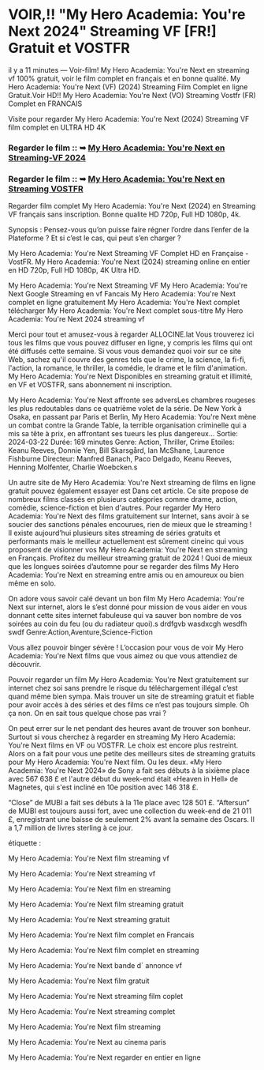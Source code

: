 # VOIR,!! "My Hero Academia: You're Next 2024" Streaming VF [FR!] Gratuit et VOSTFR

il y a 11 minutes — Voir-film! My Hero Academia: You're Next en streaming vf 100% gratuit, voir le film complet en français et en bonne qualité. My Hero Academia: You're Next (VF) (2024) Streaming Film Complet en ligne Gratuit.Voir HD!! My Hero Academia: You're Next (VO) Streaming Vostfr (FR) Complet en FRANCAIS

Visite pour regarder My Hero Academia: You're Next (2024) Streaming VF film complet en ULTRA HD 4K

### Regarder le film :: ➥ [My Hero Academia: You're Next en Streaming-VF 2024](https://dmovie.fun/fr/movie/1159311/my-hero-academia-youre-nextend?Gitb)

### Regarder le film :: ➥ [My Hero Academia: You're Next en Streaming VOSTFR](https://dmovie.fun/fr/movie/1159311/my-hero-academia-youre-nextend?Gitb)

Regarder film complet My Hero Academia: You're Next (2024) en Streaming VF français sans inscription. Bonne qualite HD 720p, Full HD 1080p, 4k.

Synopsis : Pensez-vous qu’on puisse faire régner l’ordre dans l’enfer de la Plateforme ? Et si c’est le cas, qui peut s’en charger ?

My Hero Academia: You're Next Streaming VF Complet HD en Française - VostFR. My Hero Academia: You're Next (2024) streaming online en entier en HD 720p, Full HD 1080p, 4K Ultra HD.

My Hero Academia: You're Next Streaming VF My Hero Academia: You're Next Google Streaming en vf Fancais My Hero Academia: You're Next complet en ligne gratuitement My Hero Academia: You're Next complet télécharger My Hero Academia: You're Next complet sous-titre My Hero Academia: You're Next 2024 streaming vf

Merci pour tout et amusez-vous à regarder ALLOCINE.lat Vous trouverez ici tous les films que vous pouvez diffuser en ligne, y compris les films qui ont été diffusés cette semaine. Si vous vous demandez quoi voir sur ce site Web, sachez qu'il couvre des genres tels que le crime, la science, la fi-fi, l'action, la romance, le thriller, la comédie, le drame et le film d'animation.
My Hero Academia: You're Next Disponibles en streaming gratuit et illimité, en VF et VOSTFR, sans abonnement ni inscription.

My Hero Academia: You're Next affronte ses adversLes chambres rougeses les plus redoutables dans ce quatrième volet de la série. De New York à Osaka, en passant par Paris et Berlin, My Hero Academia: You're Next mène un combat contre la Grande Table, la terrible organisation criminelle qui a mis sa tête à prix, en affrontant ses tueurs les plus dangereux... Sortie: 2024-03-22 Durée: 169 minutes Genre: Action, Thriller, Crime Etoiles: Keanu Reeves, Donnie Yen, Bill Skarsgård, Ian McShane, Laurence Fishburne Directeur: Manfred Banach, Paco Delgado, Keanu Reeves, Henning Molfenter, Charlie Woebcken.s

Un autre site de My Hero Academia: You're Next streaming de films en ligne gratuit pouvez également essayer est Dans cet article. Ce site propose de nombreux films classés en plusieurs catégories comme drame, action, comédie, science-fiction et bien d'autres. Pour regarder My Hero Academia: You're Next des films gratuitement sur Internet, sans avoir à se soucier des sanctions pénales encourues, rien de mieux que le streaming ! Il existe aujourd’hui plusieurs sites streaming de séries gratuits et performants mais le meilleur actuellement est sûrement cineinc qui vous proposent de visionner vos My Hero Academia: You're Next en streaming en Français. Profitez du meilleur streaming gratuit de 2024 ! Quoi de mieux que les longues soirées d’automne pour se regarder des films My Hero Academia: You're Next en streaming entre amis ou en amoureux ou bien même en solo.

On adore vous savoir calé devant un bon film My Hero Academia: You're Next sur internet, alors le s’est donné pour mission de vous aider en vous donnant cette sites internet fabuleuse qui va sauver bon nombre de vos soirées au coin du feu (ou du radiateur quoi).s drdfgvb wasdxcgh wesdfh swdf Genre:Action,Aventure,Science-Fiction

Vous allez pouvoir binger sévère ! L’occasion pour vous de voir My Hero Academia: You're Next films que vous aimez ou que vous attendiez de découvrir.

Pouvoir regarder un film My Hero Academia: You're Next gratuitement sur internet chez soi sans prendre le risque du téléchargement illégal c’est quand même bien sympa. Mais trouver un site de streaming gratuit et fiable pour avoir accès à des séries et des films ce n’est pas toujours simple. Oh ça non. On en sait tous quelque chose pas vrai ?

On peut errer sur le net pendant des heures avant de trouver son bonheur. Surtout si vous cherchez à regarder en streaming My Hero Academia: You're Next films en VF ou VOSTFR. Le choix est encore plus restreint. Alors on a fait pour vous une petite des meilleurs sites de streaming gratuits pour My Hero Academia: You're Next film. Ou les deux.
«My Hero Academia: You're Next 2024» de Sony a fait ses débuts à la sixième place avec 567 638 £ et l'autre début du week-end était «Heaven in Hell» de Magnetes, qui s'est incliné en 10e position avec 146 318 £.

“Close” de MUBI a fait ses débuts à la 11e place avec 128 501 £. “Aftersun” de MUBI est toujours aussi fort, avec une collection du week-end de 21 011 £, enregistrant une baisse de seulement 2% avant la semaine des Oscars. Il a 1,7 million de livres sterling à ce jour.

étiquette :

My Hero Academia: You're Next film streaming vf

My Hero Academia: You're Next streaming vf

My Hero Academia: You're Next film en streaming

My Hero Academia: You're Next film streaming gratuit

My Hero Academia: You're Next streaming gratuit

My Hero Academia: You're Next film complet en Francais

My Hero Academia: You're Next film complet en streaming

My Hero Academia: You're Next bande d` annonce vf

My Hero Academia: You're Next film gratuit

My Hero Academia: You're Next streaming film coplet

My Hero Academia: You're Next streaming complet

My Hero Academia: You're Next film streaming

My Hero Academia: You're Next au cinema paris

My Hero Academia: You're Next regarder en entier en ligne
